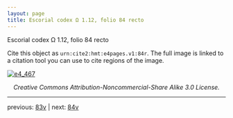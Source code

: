 ```yaml
---
layout: page
title: Escorial codex Ω 1.12, folio 84 recto
---
```


Escorial codex Ω 1.12, folio 84 recto

Cite this object as `urn:cite2:hmt:e4pages.v1:84r`.  The full image is linked to a citation tool you can use to cite regions of the image.

[![e4_467](http://www.homermultitext.org/iipsrv?IIIF=/project/homer/pyramidal/deepzoom/hmt/e4img/2017a/e4_467.tif/full/800,/0/default.jpg)](http://www.homermultitext.org/ict2/?urn=urn:cite2:hmt:e4img.2017a:e4_467) 

<p style="text-align: center; font-style: italic;">Creative Commons Attribution-Noncommercial-Share Alike 3.0 License.</p>

---

previous: [83v](../83v/) | next: [84v](../84v/)